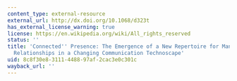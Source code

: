 ```yaml
---
content_type: external-resource
external_url: http://dx.doi.org/10.1068/d323t
has_external_license_warning: true
license: https://en.wikipedia.org/wiki/All_rights_reserved
status: ''
title: 'Connected'' Presence: The Emergence of a New Repertoire for Managing Social
  Relationships in a Changing Communication Technoscape'
uid: 8c8f30e8-3111-4488-97af-2cac3e0c301c
wayback_url: ''
---
```

